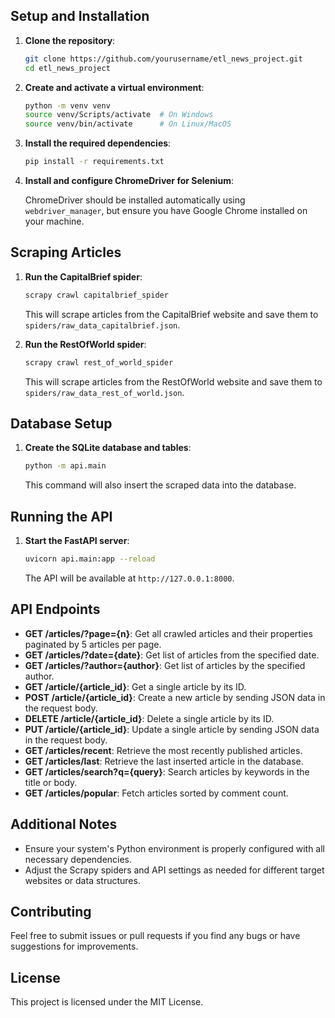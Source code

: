 
## Setup and Installation

1. **Clone the repository**:

    ```bash
    git clone https://github.com/yourusername/etl_news_project.git
    cd etl_news_project
    ```

2. **Create and activate a virtual environment**:

    ```bash
    python -m venv venv
    source venv/Scripts/activate  # On Windows
    source venv/bin/activate      # On Linux/MacOS
    ```

3. **Install the required dependencies**:

    ```bash
    pip install -r requirements.txt
    ```

4. **Install and configure ChromeDriver for Selenium**:

    ChromeDriver should be installed automatically using `webdriver_manager`, but ensure you have Google Chrome installed on your machine.

## Scraping Articles

1. **Run the CapitalBrief spider**:

    ```bash
    scrapy crawl capitalbrief_spider
    ```

   This will scrape articles from the CapitalBrief website and save them to `spiders/raw_data_capitalbrief.json`.

2. **Run the RestOfWorld spider**:

    ```bash
    scrapy crawl rest_of_world_spider
    ```

   This will scrape articles from the RestOfWorld website and save them to `spiders/raw_data_rest_of_world.json`.

## Database Setup

1. **Create the SQLite database and tables**:

    ```bash
    python -m api.main
    ```

   This command will also insert the scraped data into the database.

## Running the API

1. **Start the FastAPI server**:

    ```bash
    uvicorn api.main:app --reload
    ```

   The API will be available at `http://127.0.0.1:8000`.

## API Endpoints

- **GET /articles/?page={n}**: Get all crawled articles and their properties paginated by 5 articles per page.
- **GET /articles/?date={date}**: Get list of articles from the specified date.
- **GET /articles/?author={author}**: Get list of articles by the specified author.
- **GET /article/{article_id}**: Get a single article by its ID.
- **POST /article/{article_id}**: Create a new article by sending JSON data in the request body.
- **DELETE /article/{article_id}**: Delete a single article by its ID.
- **PUT /article/{article_id}**: Update a single article by sending JSON data in the request body.
- **GET /articles/recent**: Retrieve the most recently published articles.
- **GET /articles/last**: Retrieve the last inserted article in the database.
- **GET /articles/search?q={query}**: Search articles by keywords in the title or body.
- **GET /articles/popular**: Fetch articles sorted by comment count.

## Additional Notes

- Ensure your system's Python environment is properly configured with all necessary dependencies.
- Adjust the Scrapy spiders and API settings as needed for different target websites or data structures.

## Contributing

Feel free to submit issues or pull requests if you find any bugs or have suggestions for improvements.

## License

This project is licensed under the MIT License.
